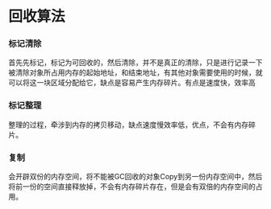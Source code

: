 # 回收算法
### 标记清除
首先先标记，标记为可回收的，然后清除，并不是真正的清除，只是进行记录一下被清除对象所占用内存的起始地址，和结束地址，有其他对象需要使用的时候，就可以将这一块区域分配给它，缺点是容易产生内存碎片。有点是速度快，效率高 
### 标记整理
整理的过程，牵涉到内存的拷贝移动，缺点速度慢效率低，优点，不会有内存碎片。
### 复制
会开辟双份的内存空间，将不能被GC回收的对象Copy到另一份内存空间中，然后将前一份的空间直接释放掉，不会有内存碎片存在，但是会有双倍的内存空间的占用。
